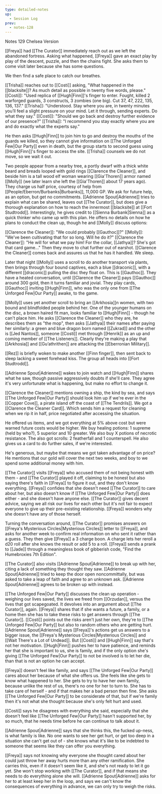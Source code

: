 ```yaml
---
type: detailed-notes
up:
  - Session Log
prev:
  - notes-128
---
```

Notes 129 Chelsea Version

[[Freya]] had [[The Curator]] immediately reach out as we left the abandoned fortress. Asking what happened, [[Freya]] gave an exact play by play of the descent, puzzle, and then the chains fight. She asks them to come visit later because she has some questions. 

We then find a safe place to catch our breathes. 

[[Trisha]] reaches out to [[Costi]] asking, "What happened in the [[blacksite]]? As much detail as possible in twenty five words, please." [[Costi]]: "Used replica of [[Hugh|Finn]]'s finger to enter. Fought, killed 2 warforged guards, 3 constructs, 3 zombies (one big). Cut 37, 47, 222, 135, 136, 137." [[Trisha]]: "Understood. Stay where you are, in twenty minutes you’ll feel a slight pressure on your mind. Let it through, sending experts. Do what they say." [[Costi]]: "Should we go back and destroy further evidence of our presence?" [[Trisha]]: "I recommend you stay exactly where you are and do exactly what the experts say."

He then asks [[Hugh|Finn]] to join him to go and destroy the mouths of the guards we killed, so they cannot give information on [[The Unforged Few|Our Party]] even in death, but the group starts to second guess using [[Hugh|Finn]]'s finger to access the site. [[Trisha]] counsels we do not move, so we wait it out. 

Two people appear from a nearby tree, a portly dwarf with a thick white beard and breads looped with gold rings [[Clarence the Cleaner]], and beside him is a tall wood elf woman wearing [[Gia'Thoren]] armor named [[Molly]] (we later learn she left the [[Gia'Thoren]] about 17 years ago). They charge us half price, courtesy of help from [[People/Eberron/Burbanks|Burbanks]], 11,000 GP. We ask for future help, as an option, but get no commitments. [[Adrienne Spout|Adrienne]] tries to explain what can be shared, leaves out [[The Curator]], but does give a thorough explanation on how to reach the innermost [[blacksite]] at [[Fort Studtrodd]]. Interestingly, he gives credit to [[Sienna Burbank|Sienna]] as a quick thinker who came up with this plan. He offers no details on how he plans to conduct the clean up, though he and [[Molly]] discuss options:

[[Clarence the Cleaner]]: "We could probably [[Gauthoc]]?"
[[Molly]]: "We've been cultivating that for so long. Will he do it?"
[[Clarence the Cleaner]]: "He will for what we pay him! For the collar, [[Jathya]]? She's got that card game..." Then they move to chat further out of earshot. [[Clarence the Cleaner]] comes back and assures us that he has it handled. We sleep.

Later that night [[Molly]] uses a scroll to do another transport via plants, then brings through four bound captives, each a blue [[draconic]], with a different [[draconic]] pulling the disc they float on. This is [[Gauthoc]]. They have a heated conversation, until [[Clarence the Cleaner]] pays [[Gauthoc]] around 300 gold, then it turns familiar and jovial. They play cards, [[Gauthoc]] inviting [[Hugh|Finn]], who was the only one from [[The Unforged Few|Our Party]] awake, to the game. 

[[Molly]] uses yet another scroll to bring an [[Arkhosia]]n women, with two bound and blindfolded people behind her. One of the younger humans on the disc, a brown haired fit man, looks familiar to [[Hugh|Finn]] - though he can't place him. He asks [[Clarence the Cleaner]] who they are, he describes them as "the mop", then asks [[Jathya]] their names after paying her similarly: a green and blue dragon born named [[Zukrad]] and the other is [[Jed Nantos]], someone [[Costi]] met through [[Henrik]] as an up and coming member of [[The Listeners]]. Clearly they're making a play that [[Arkhosia]] and [[Gu’athrithen]] are attacking the [[Eberronian Military]].

[[Rez]] is briefly woken to make another [[Finn finger]], then sent back to sleep lacking a sweet forehead kiss. The group all heads into [[Fort Studtrodd]]. 

[[Adrienne Spout|Adrienne]] wakes to join watch and [[Hugh|Finn]] shares what he saw, though passive aggressively doubts if she'll care. They agree it's very unfortunate what is happening, but make no effort to change it. 

[[Clarence the Cleaner]] mentions owning a ship, the kind by sea, and says [[The Unforged Few|Our Party]] should look him up if we're ever in the [[Copper Cove]], a pirate island off the coast of [[The Tendrils]]. We got a [[Clarence the Cleaner Card]]. Which sends him a request for cleaning when we rip it in half, price negotiated after accessing the situation. 

He offered us items, and we got everything at 5% above cost but were warned future costs would be higher. We buy healing potions: 1 supreme (held by who?), 5 superior and 10 greater. We also buy X potions of necrotic resistance. The also got scrolls: 2 featherfall and 1 counterspell. He also gives us a card to do further sales, if we're interested. 

He's generous, but maybe that means we got taken advantage of on price? He mentions that our gold will cover the next two weeks, and boy to we spend some additional money with him.

[[The Curator]] visits [[Freya]] who accused them of not being honest with them - and [[The Curator]] played it off, claiming to be honest but also saying there's faith in [[Freya]] to figure it out, and they don't know everything. [[Freya]] confides that she doesn't need [[The Curator]] to care about her, but also doesn't know if [[The Unforged Few|Our Party]] does either - and she doesn't have anyone else. [[The Curator]] gives decent advice, saying we all risk our lives for each other but it's not fair to expect everyone to give up their pre-existing relationship. [[Freya]] wonders why she doesn't have any of those herself.

Turning the conversation around, [[The Curator]] promises answers on [[Freya's Mysterious Circles|Mysterious Circles]] letter to [[Freya]], and asks for another week to confirm real information on who sent it rather than a guess. They then give [[Freya]] a 3 charge boon. A charge lets her reroll a d20 roll after she knows the result or add 5 to a roll. [[Freya]] sends a prank to [[Jade]] through a meaningless book of gibberish code, "Find the Humebroxies 7th Edition".

[[The Curator]] also visits [[Adrienne Spout|Adrienne]] to break up with her, citing a lack of something they thought they saw. [[Adrienne Spout|Adrienne]] tried to keep the door open noncommittally, but was asked to take a leap of faith and agree to an unknown ask. [[Adrienne Spout|Adrienne]] agrees to be broken up with instead.

[[The Unforged Few|Our Party]] discusses the clean up operation - weighing our lives saved, the lives we freed from [[Orzudan]], versus the lives that got scapegoated. It devolves into an argument about [[The Curator]], again. [[Freya]] shares that if she wants a future, a family, or a home then she has to take these risks to get answers through [[The Curator]]. [[Costi]] points out the risks aren't just her own, they're to [[The Unforged Few|Our Party]] but also to random others who are getting hurt. [[Adrienne Spout|Adrienne]] says [[Freya]]'s actions get us answers to a bigger issue, the [[Freya's Mysterious Circles|Mysterious Circles]] and [[Wait There's a Lot of Undead]]. But [[Costi]] and [[Hugh|Finn]] say that's not her motivation. [[Hugh|Finn]] pushes her to have patience, and reminds her that she is important to us, she is family, and if the only option she's giving [[The Unforged Few|Our Party]] to not be involved is to let her die, than that is not an option he can accept. 

[[Freya]] doesn't feel like family, and says [[The Unforged Few|Our Party]] cares about her because of what she offers us. She feels like she gets to know what happened to her. She gets to try to have her own family, because unlike the rest of us, there's no one for her to turn to. She has to take care of herself - and if that makes her a bad person then fine. She asks [[The Unforged Few|Our Party]] to be considerate of that, but if we're family then it's not what she thought because she's only felt hurt and used. 

[[Costi]] says he disagrees with everything she said, especially that she doesn't feel like [[The Unforged Few|Our Party]] hasn't supported her, by so much, that he needs time before he can continue to talk about it. 

[[Adrienne Spout|Adrienne]] says that she thinks this, the fucked up-ness, is what family is like. No one wants to see her get hurt, or get too deep in a situation she can't get out of - she knows what it's like to be indebted to someone that seems like they can offer you everything. 

[[Freya]] says not knowing why everyone she thought cared about her could just throw her away hurts more than any other ramification. She carries this, even if it doesn't seem like it, and she's not ready to let it go yet. She won't stop working with [[The Curator]], and if that means she needs to do everything alone she will. [[Adrienne Spout|Adrienne]] asks for her to at least keep her in the loop, and says we can't know the consequences of everything in advance, we can only try to weigh the risks. 

